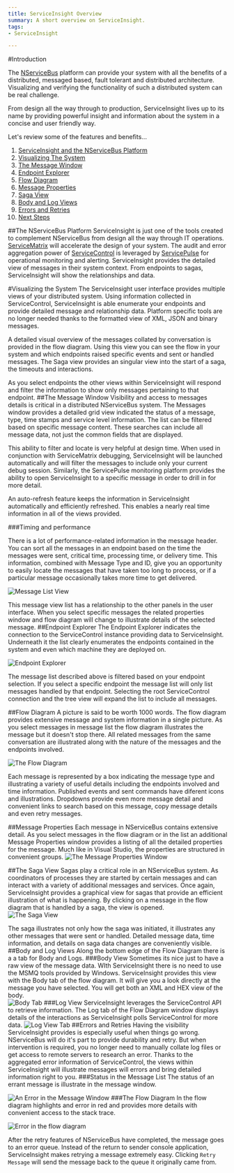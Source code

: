 ```yaml
---
title: ServiceInsight Overview
summary: A short overview on ServiceInsight.
tags: 
- ServiceInsight

---
```

#Introduction

The [NServiceBus](../NServiceBus/overview.md "NServiceBus Overview") platform can provide your system with all the benefits of a distributed, messaged based, fault tolerant and distributed architecture.  Visualizing and verifying the functionality of such a distributed system can be real challenge.  

From design all the way through to production, ServiceInsight lives up to its name by providing powerful insight and information about the system in a concise and user friendly way. 

Let's review some of the features and benefits...

1.  [ServiceInsight and the NServiceBus Platform](#the-nservicebus-platform "The NServiceBus Platform")
2.  [Visualizing The System](#visualizing-the-system "Visualizing your system in ServiceInsight")
3.  [The Message Window](#the-message-window "The Message Window")
4.  [Endpoint Explorer](#endpoint-explorer "Endpoint Explorer")
5.  [Flow Diagram](#flow-diagram "The graphical flow diagram")
6.  [Message Properties](#message-properties "The Message Properties Window")
7.  [Saga View](#saga-view "The Saga View")
8.  [Body and Log Views](#body-and-log-views "The Body and Log Tabs")
9.  [Errors and Retries](#errors-and-retries "Visualizing and Dealing with Errors")
10. [Next Steps](#next-steps "Next Steps")

##The NServiceBus Platform
ServiceInsight is just one of the tools created to complement NServiceBus from design all the way through IT operations.  [ServiceMatrix](../ServiceMatrix/index.md "ServiceMatrix") will accelerate the design of your system.  The audit and error aggregation power of [ServiceControl](../ServiceControl/index.md "ServiceControl") is leveraged by [ServicePulse](../ServicePulse/index.md "ServicePulse") for operational monitoring and alerting. ServiceInsight provides the detailed view of messages in their system context. From endpoints to sagas, ServiceInsight will show the relationships and data.  

#Visualizing the System
The ServiceInsight user interface provides multiple views of your distributed system.  Using information collected in ServiceControl, ServiceInsight is able enumerate your endpoints and provide detailed message and relationship data.  Platform specific tools are no longer needed thanks to the formatted view of XML, JSON and binary messages.  

A detailed visual overview of the messages collated by conversation is provided in the flow diagram.  Using this view you can see the flow in your system and which endpoints raised specific events and sent or handled messages.  The Saga view provides an singular view into the start of a saga, the timeouts and interactions. 

As you select endpoints the other views within ServiceInsight will respond and filter the information to show only messages pertaining to that endpoint. 
##The Message Window
Visibility and access to messages details is critical in a distributed NServiceBus system.  The Messages window provides a detailed grid view indicated the status of a message, type, time stamps and service level information.  The list can be filtered based on specific message content.  These searches can include all message data, not just the common fields that are displayed.    

This ability to filter and locate is very helpful at design time.  When used in conjunction with ServiceMatrix debugging, ServiceInsight will be launched automatically and will filter the messages to include only your current debug session.  Similarly, the ServicePulse monitoring platform provides the ability to open ServiceInsight to a specific message in order to drill in for more detail.

An auto-refresh feature keeps the information in ServiceInsight automatically and efficiently refreshed.  This enables a nearly real time information in all of the views provided. 

###Timing and performance

There is a lot of performance-related information in the message header. You can sort all the messages in an endpoint based on the time the messages were sent, critical time, processing time, or delivery time. This information, combined with Message Type and ID, give you an opportunity to easily locate the messages that have taken too long to process, or if a particular message occasionally takes more time to get delivered.  

![Message List View](images/overview-messagedetailwindow.png)

This message view list has a relationship to the other panels in the user interface.  When you select specific messages the related properties window and flow diagram will change to illustrate details of the selected message. 
##Endpoint Explorer
The Endpoint Explorer indicates the connection to the ServiceControl instance providing data to ServiceInsight.  Underneath it the list clearly enumerates the endpoints contained in the system and even which machine they are deployed on.  

![Endpoint Explorer](images/overview-endpointexplore-machinename.png)

The message list described above is filtered based on your endpoint selection.  If you select a specific endpoint the message list will only list messages handled by that endpoint.   Selecting the root ServiceControl connection and the tree view will expand the list to include all messages.

##Flow Diagram
A picture is said to be worth 1000 words.   The flow diagram provides extensive message and system information in a single picture.
As you select messages in message list the flow diagram illustrates the message but it doesn't stop there.  All related messages from the same conversation are illustrated along with the nature of the messages and the endpoints involved.

![The Flow Diagram](images/overview-flowdiagram-wpopup.png)

Each message is represented by a box indicating the message type and illustrating a variety of useful details including the endpoints involved and time information.  Published events and sent commands have diferent icons and illustrations. Dropdowns provide even more message detail and convenient links to search based on this message, copy message details and even retry messages.

##Message Properties
Each message in NServiceBus contains extensive detail.  As you select messages in the flow diagram or in the list an additional Message Properties window provides a listing of all the detailed properties for the message.  Much like in Visual Studio, the properties are structured in convenient groups.
![The Message Properties Window](images/overview-messageproperties.png)

##The Saga View
Sagas play a critical role in an NServiceBus system.  As coordinators of processes they are started by certain messages and can interact with a variety of additional messages and services.  Once again, ServiceInsight provides a graphical view for sagas that provide an efficient illustration of what is happening.  By clicking on a message in the flow diagram that is handled by a saga, the view is opened.  
![The Saga View](images/overview-sagaview.png)

The saga illustrates not only how the saga was initiated, it illustrates any other messages that were sent or handled.  Detailed message data, time information, and details on saga data changes are conveniently visible. 
##Body and Log Views
Along the bottom edge of the Flow Diagram there is a a tab for Body and Logs. 
###Body View
Sometimes its nice just to have a raw view of the message data.  WIth ServiceInsight there is no need to use the MSMQ tools provided by Windows. ServiceInsight provides this view with the Body tab of the flow diagram.   It will give you a look directly at the message you have selected.  You will get both an XML and HEX view of the body.  
![Body Tab ](images/overview-bodyview.png)
###Log View
ServiceInsight leverages the ServiceControl API to retrieve information.  The Log tab of the Flow Diagram window displays details of the interactions as ServiceInsight polls ServiceControl for more data. 
![Log View Tab](images/overview-logview.png)
##Errors and Retries
Having the visibility ServiceInsight provides is especially useful when things go wrong.  NServiceBus will do it's part to provide durability and retry.  But when intervention is required, you no longer need to manually collate log files or get access to remote servers to research an error.  Thanks to the aggregated error information of ServiceControl, the views within ServiceInsight will illustrate messages will errors and bring detailed information right to you.
###Status in the Message List
The status of an errant message is illustrate in the message window.

![An Error in the Message Window](images/overview-messagewindowerror.png)
###The Flow Diagram
In the flow diagram highlights and error in red and provides more details with convenient access to the stack trace.

![Error in the flow diagram](images/overview-flowdiagramwitherror.png)

After the retry features of NServiceBus have completed, the message goes to an error queue.  Instead of the return to sender console application, ServiceInsight makes retrying a message extremely easy.   Clicking `Retry Message` will send the message back to the queue it originally came from. 


